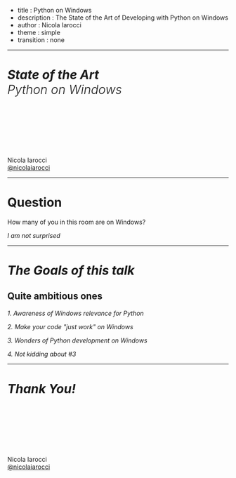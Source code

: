 - title : Python on Windows
- description : The State of the Art of Developing with Python on Windows
- author : Nicola Iarocci
- theme : simple
- transition : none

***

# _State of the Art<br/><span style="font-weight:300">Python on Windows</span>_

<br/><br/><br/><br/><br/><br/>

Nicola Iarocci<br/>
[@nicolaiarocci](https://twitter.com/nicolaiarocci)

***

# Question

How many of you in this room are on Windows?
<div class="fragment">

_I am not surprised_

</div>

---

# _The Goals of this talk_

## Quite ambitious ones

<div class="fragment">

_1. Awareness of Windows relevance for Python_

</div>
<div class="fragment">

_2. Make your code "just work" on Windows_

</div>
<div class="fragment">

_3. Wonders of Python development on Windows_

</div>
<div class="fragment">

_4. Not kidding about #3_

</div>

***

# _Thank You!_

<br/><br/><br/><br/><br/><br/>

Nicola Iarocci<br/>
[@nicolaiarocci](https://twitter.com/nicolaiarocci)

